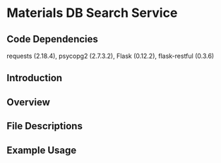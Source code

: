 # Materials DB Search Service  
## Code Dependencies  
requests (2.18.4), psycopg2 (2.7.3.2), Flask (0.12.2), flask-restful (0.3.6)  
  
## Introduction  

  
## Overview  

  
## File Descriptions  

  
## Example Usage